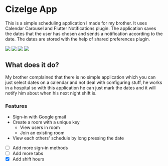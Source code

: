 # Cizelge App
This is a simple scheduling application I made for my brother. It uses Calendar Carousel and Flutter Notifications plugin. The application saves the dates that the user has chosen and sends a notification according to the date. The dates are stored with the help of shared preferences plugin.

<p float="left">
<img src="https://user-images.githubusercontent.com/32751228/79638322-95187000-818d-11ea-8d42-6a91d5f12ecd.PNG">
<img src="https://user-images.githubusercontent.com/32751228/79638471-2a1b6900-818e-11ea-856e-a66296b3db34.PNG">
<img src="https://user-images.githubusercontent.com/32751228/79638487-38698500-818e-11ea-9965-62c1477943f3.PNG">
<img src="https://user-images.githubusercontent.com/32751228/79638499-47503780-818e-11ea-87ae-2b2ddeb98084.PNG">
  </p>

## What does it do?
My brother complained that there is no simple application which you can just select dates on a calendar and not deal with configuring stuff, he works in a hospital so with this application he can just mark the dates and it will notify him about when his next night shift is.


### Features
- Sign-in with Google gmail 
- Create a room with a unique key
    - View users in room
    - Join an existing room
- View each others' schedule by long pressing the date
- [ ] Add more sign-in methods
- [ ] Add more tabs
- [x] Add shift hours
